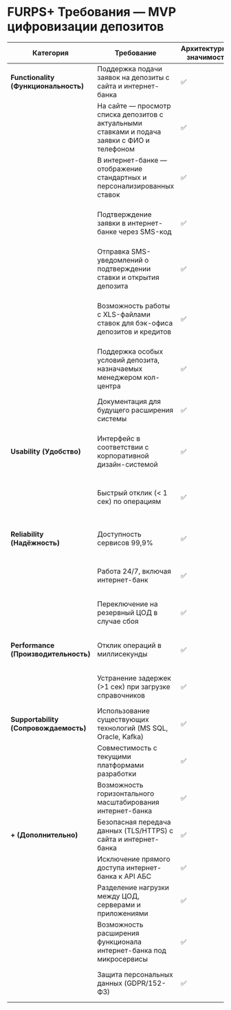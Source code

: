 # FURPS+ Требования — MVP цифровизации депозитов

| Категория | Требование | Архитектурная значимость | Тип | Приоритет | Архитектурные последствия | Комментарий |
|-----------|------------|--------------------------|-----|-----------|---------------------------|-------------|
| **Functionality (Функциональность)** | Поддержка подачи заявок на депозиты с сайта и интернет-банка | ✅ | Бизнес | High | Разработка API или интеграционного слоя, поддержка Web/Mobile клиентов | Ключевой бизнес-функционал MVP |
|  | На сайте — просмотр списка депозитов с актуальными ставками и подача заявки с ФИО и телефоном | ✅ | Бизнес/Тех | High | HTTPS/TLS для передачи данных, интеграция с CRM/кол-центром, хранение в защищённой БД | Требует безопасной интеграции с системой кол-центра |
|  | В интернет-банке — отображение стандартных и персонализированных ставок | ✅ | Бизнес/Тех | High | Интеграция с хранилищем ставок и профилем клиента, кеширование персональных данных | Персонализация ставок |
|  | Подтверждение заявки в интернет-банке через SMS-код | ✅ | Тех | High | Использование существующего SMS-модуля ядра, REST/SOAP API интеграция | Избегаем доработок стороннего подрядчика |
|  | Отправка SMS-уведомлений о подтверждении ставки и открытия депозита | ✅ | Тех | High | Подключение к SMS-шлюзу ядра, очередь сообщений для надёжной доставки | Обеспечивает информирование клиента |
|  | Возможность работы с XLS-файлами ставок для бэк-офиса депозитов и кредитов | ✅ | Бизнес/Тех | Medium | Модуль импорта/экспорта XLS, хранение ставок в централизованном хранилище (БД или АБС) | Возможно перенос функционала в АБС |
|  | Поддержка особых условий депозита, назначаемых менеджером кол-центра | ✅ | Бизнес | Medium | Расширение функционала CRM/кол-центра и интеграция с АБС | Настройка бизнес-правил |
|  | Документация для будущего расширения системы | ✅ | Тех | Medium | Автоматическая генерация API-доков (Swagger, OpenAPI), Confluence/Wiki | Упрощает масштабирование проекта |
| **Usability (Удобство)** | Интерфейс в соответствии с корпоративной дизайн-системой | ✅ | Тех | High | Использование общих UI-компонентов, дизайн-гайды, библиотека компонентов | Соблюдение фирменного стиля |
|  | Быстрый отклик (< 1 сек) по операциям | ✅ | Тех | High | Кэширование, оптимизация SQL-запросов, использование in-memory решений | Влияет на выбор архитектуры |
| **Reliability (Надёжность)** | Доступность сервисов 99,9% | ✅ | Тех | High | Архитектура с отказоустойчивостью, балансировщики, репликация данных | SLA банка |
|  | Работа 24/7, включая интернет-банк | ✅ | Тех | High | Мониторинг (Prometheus, Grafana), горячее резервирование | Обеспечение непрерывности работы |
|  | Переключение на резервный ЦОД в случае сбоя | ✅ | Тех | High | Настройка DR-плана, репликация БД между ЦОД, DNS-failover | Disaster Recovery сценарий |
| **Performance (Производительность)** | Отклик операций в миллисекунды | ✅ | Тех | High | Предзагрузка данных, асинхронные вызовы, кэширование (Redis/Memcached) | Высокая производительность критична |
|  | Устранение задержек (>1 сек) при загрузке справочников | ✅ | Тех | High | Локальный кэш, отдельный справочник-сервис, денормализация | Ускорение ответов |
| **Supportability (Сопровождаемость)** | Использование существующих технологий (MS SQL, Oracle, Kafka) | ✅ | Тех | High | Архитектура на совместимых СУБД, Kafka для асинхронного обмена | Минимизация обучения персонала |
|  | Совместимость с текущими платформами разработки | ✅ | Тех | High | Использование существующего стека разработки | Упрощает интеграцию |
|  | Возможность горизонтального масштабирования интернет-банка | ✅ | Тех | Medium | Балансировка нагрузки, контейнеризация, stateless-сервисы | Подготовка к росту нагрузки |
| **+ (Дополнительно)** | Безопасная передача данных (TLS/HTTPS) с сайта и интернет-банка | ✅ | Тех | High | Настройка TLS 1.3, HSTS, регулярный аудит SSL-конфигурации | Обязательное требование безопасности |
|  | Исключение прямого доступа интернет-банка к API АБС | ✅ | Тех | High | Внедрение middleware/ESB-шины для интеграций | Снижение нагрузки на АБС |
|  | Разделение нагрузки между ЦОД, серверами и приложениями | ✅ | Тех | High | Балансировщики (L4/L7), geo-distribution | Отказоустойчивость и масштабируемость |
|  | Возможность расширения функционала интернет-банка под микросервисы | ✅ | Тех | Medium | Модульная архитектура, сервисная шина, API Gateway | Подготовка к цифровой трансформации |
|  | Защита персональных данных (GDPR/152-ФЗ) | ✅ | Тех | High | Шифрование в покое (AES-256), контроль доступа, логирование операций | Критично для финансового сектора |

